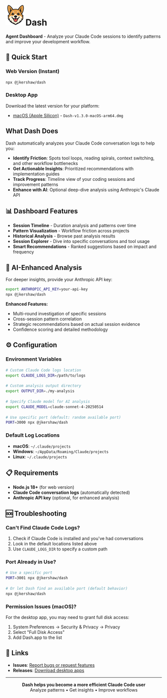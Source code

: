 <img src="./public/icons/icon-192.png" alt="Dash Logo" width="64" height="64" align="left">

# Dash

**Agent Dashboard** - Analyze your Claude Code sessions to identify patterns and improve your development workflow.

## 🚀 Quick Start

### Web Version (Instant)

```bash
npx @jkershaw/dash
```

### Desktop App

Download the latest version for your platform:
- [macOS (Apple Silicon)](https://drive.google.com/file/d/16J8ZaW8MrLkRcc2qM6Ok4AGGROiJNhjS/view?usp=sharing) - `Dash-v1.3.0-macOS-arm64.dmg`

## What Dash Does

Dash automatically analyzes your Claude Code conversation logs to help you:

- **Identify Friction**: Spots tool loops, reading spirals, context switching, and other workflow bottlenecks
- **Get Actionable Insights**: Prioritized recommendations with implementation guides
- **Track Progress**: Timeline view of your coding sessions and improvement patterns
- **Enhance with AI**: Optional deep-dive analysis using Anthropic's Claude API

## 📊 Dashboard Features

- **Session Timeline** - Duration analysis and patterns over time
- **Pattern Visualization** - Workflow friction across projects
- **Historical Analysis** - Browse past analysis results
- **Session Explorer** - Dive into specific conversations and tool usage
- **Smart Recommendations** - Ranked suggestions based on impact and frequency

## 🤖 AI-Enhanced Analysis

For deeper insights, provide your Anthropic API key:

```bash
export ANTHROPIC_API_KEY=your-api-key
npx @jkershaw/dash
```

**Enhanced Features:**

- Multi-round investigation of specific sessions
- Cross-session pattern correlation
- Strategic recommendations based on actual session evidence
- Confidence scoring and detailed methodology

## ⚙️ Configuration

### Environment Variables

```bash
# Custom Claude Code logs location
export CLAUDE_LOGS_DIR=/path/to/logs

# Custom analysis output directory
export OUTPUT_DIR=./my-analysis

# Specify Claude model for AI analysis
export CLAUDE_MODEL=claude-sonnet-4-20250514

# Use specific port (default: random available port)
PORT=3000 npx @jkershaw/dash
```

### Default Log Locations

- **macOS**: `~/.claude/projects`
- **Windows**: `~/AppData/Roaming/Claude/projects`
- **Linux**: `~/.claude/projects`

## 📋 Requirements

- **Node.js 18+** (for web version)
- **Claude Code conversation logs** (automatically detected)
- **Anthropic API key** (optional, for enhanced analysis)

## 🆘 Troubleshooting

### Can't Find Claude Code Logs?

1. Check if Claude Code is installed and you've had conversations
2. Look in the default locations listed above
3. Use `CLAUDE_LOGS_DIR` to specify a custom path

### Port Already in Use?

```bash
# Use a specific port
PORT=3001 npx @jkershaw/dash

# Or let Dash find an available port (default behavior)
npx @jkershaw/dash
```

### Permission Issues (macOS)?

For the desktop app, you may need to grant full disk access:

1. System Preferences → Security & Privacy → Privacy
2. Select "Full Disk Access"
3. Add Dash.app to the list

## 🔗 Links

- **Issues**: [Report bugs or request features](https://github.com/jkershaw/dash/issues)
- **Releases**: [Download desktop apps](https://github.com/jkershaw/dash/releases)

---

<p align="center">
  <strong>Dash helps you become a more efficient Claude Code user</strong><br>
  Analyze patterns • Get insights • Improve workflows
</p>
